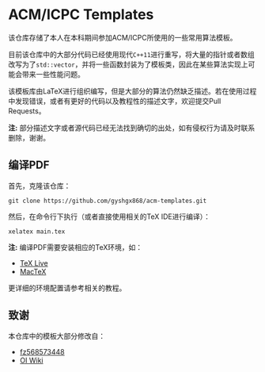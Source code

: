 # ACM/ICPC Templates

该仓库存储了本人在本科期间参加ACM/ICPC所使用的一些常用算法模板。

目前该仓库中的大部分代码已经使用现代`C++11`进行重写，将大量的指针或者数组改写为了`std::vector`，并将一些函数封装为了模板类，因此在某些算法实现上可能会带来一些性能问题。

该模板库由LaTeX进行组织编写，但是大部分的算法仍然缺乏描述。若在使用过程中发现错误，或者有更好的代码以及教程性的描述文字，欢迎提交Pull Requests。

**注:** 部分描述文字或者源代码已经无法找到确切的出处，如有侵权行为请及时联系删除，谢谢。

## 编译PDF

首先，克隆该仓库：

```
git clone https://github.com/gyshgx868/acm-templates.git
```

然后，在命令行下执行（或者直接使用相关的TeX IDE进行编译）：

```
xelatex main.tex
```

**注:** 编译PDF需要安装相应的TeX环境，如：

 - [TeX Live](https://www.tug.org/texlive)
 - [MacTeX](https://tug.org/mactex)

更详细的环境配置请参考相关的教程。

## 致谢

本仓库中的模板大部分修改自：

 - [fz568573448](https://github.com/fz568573448/ACM-ICPC-Template)
 - [OI Wiki](https://oi-wiki.org/)
